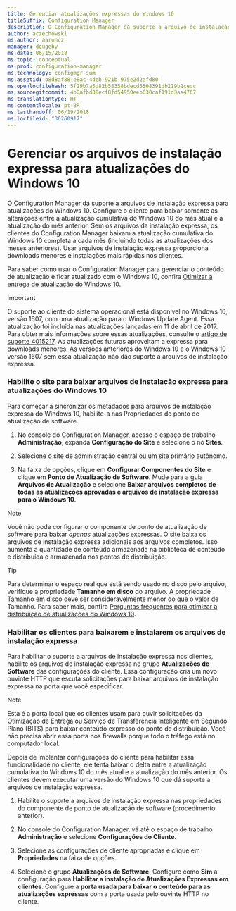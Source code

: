 ```yaml
---
title: Gerenciar atualizações expressas do Windows 10
titleSuffix: Configuration Manager
description: O Configuration Manager dá suporte a arquivo de instalação expressa para o Windows 10, proporciona downloads menores e instalações mais rápidas nos clientes.
author: aczechowski
ms.author: aaroncz
manager: dougeby
ms.date: 06/15/2018
ms.topic: conceptual
ms.prod: configuration-manager
ms.technology: configmgr-sum
ms.assetid: b8d8af88-e8ac-4deb-921b-975e2d2afd80
ms.openlocfilehash: 5f29b7a5d82b58358bdecd5508391db219b2cedc
ms.sourcegitcommit: 4b8afbd08ecf8fd54950eeb630caf191d3aa4767
ms.translationtype: HT
ms.contentlocale: pt-BR
ms.lasthandoff: 06/19/2018
ms.locfileid: "36260917"
---
```

# <a name="manage-express-installation-files-for-windows-10-updates"></a>Gerenciar os arquivos de instalação expressa para atualizações do Windows 10

O Configuration Manager dá suporte a arquivos de instalação expressa para atualizações do Windows 10. Configure o cliente para baixar somente as alterações entre a atualização cumulativa do Windows 10 do mês atual e a atualização do mês anterior. Sem os arquivos da instalação expressa, os clientes do Configuration Manager baixam a atualização cumulativa do Windows 10 completa a cada mês (incluindo todas as atualizações dos meses anteriores). Usar arquivos de instalação expressa proporciona downloads menores e instalações mais rápidas nos clientes.

Para saber como usar o Configuration Manager para gerenciar o conteúdo de atualização e ficar atualizado com o Windows 10, confira [Otimizar a entrega de atualização do Windows 10](/sccm/sum/deploy-use/optimize-windows-10-update-delivery).  


> [!IMPORTANT]  
> O suporte ao cliente do sistema operacional está disponível no Windows 10, versão 1607, com uma atualização para o Windows Update Agent. Essa atualização foi incluída nas atualizações lançadas em 11 de abril de 2017. Para obter mais informações sobre essas atualizações, consulte o [artigo de suporte 4015217](http://support.microsoft.com/kb/4015217). As atualizações futuras aproveitam a expressa para downloads menores. As versões anteriores do Windows 10 e o Windows 10 versão 1607 sem essa atualização não dão suporte a arquivos de instalação expressa.  


### <a name="enable-the-site-to-download-express-installation-files-for-windows-10-updates"></a>Habilite o site para baixar arquivos de instalação expressa para atualizações do Windows 10
Para começar a sincronizar os metadados para arquivos de instalação expressa do Windows 10, habilite-a nas Propriedades do ponto de atualização de software.  

1. No console do Configuration Manager, acesse o espaço de trabalho **Administração**, expanda **Configuração do Site** e selecione o nó **Sites**.  

2. Selecione o site de administração central ou um site primário autônomo.  

3. Na faixa de opções, clique em **Configurar Componentes do Site** e clique em **Ponto de Atualização de Software**. Mude para a guia **Arquivos de Atualização** e selecione **Baixar arquivos completos de todas as atualizações aprovadas e arquivos de instalação expressa para o Windows 10**.

> [!NOTE]    
> Você não pode configurar o componente de ponto de atualização de software para baixar *apenas* atualizações expressas.  O site baixa os arquivos de instalação expressa adicionais aos arquivos completos. Isso aumenta a quantidade de conteúdo armazenada na biblioteca de conteúdo e distribuída e armazenada nos pontos de distribuição.

> [!Tip]  
> Para determinar o espaço real que está sendo usado no disco pelo arquivo, verifique a propriedade **Tamanho em disco** do arquivo. A propriedade Tamanho em disco deve ser consideravelmente menor do que o valor de Tamanho. Para saber mais, confira [Perguntas frequentes para otimizar a distribuição de atualizações do Windows 10](/sccm/sum/deploy-use/optimize-windows-10-update-delivery#bkmk_faq).  


### <a name="enable-clients-to-download-and-install-express-installation-files"></a>Habilitar os clientes para baixarem e instalarem os arquivos de instalação expressa
Para habilitar o suporte a arquivos de instalação expressa nos clientes, habilite os arquivos de instalação expressa no grupo **Atualizações de Software** das configurações do cliente. Essa configuração cria um novo ouvinte HTTP que escuta solicitações para baixar arquivos de instalação expressa na porta que você especificar.

> [!NOTE]    
> Esta é a porta local que os clientes usam para ouvir solicitações da Otimização de Entrega ou Serviço de Transferência Inteligente em Segundo Plano (BITS) para baixar conteúdo expresso do ponto de distribuição. Você não precisa abrir essa porta nos firewalls porque todo o tráfego está no computador local.  

Depois de implantar configurações do cliente para habilitar essa funcionalidade no cliente, ele tenta baixar o delta entre a atualização cumulativa do Windows 10 do mês atual e a atualização do mês anterior. Os clientes devem executar uma versão do Windows 10 que dá suporte a arquivos de instalação expressa.  

1. Habilite o suporte a arquivos de instalação expressa nas propriedades do componente de ponto de atualização de software (procedimento anterior).  

2. No console do Configuration Manager, vá até o espaço de trabalho **Administração** e selecione **Configurações do Cliente**.  

3. Selecione as configurações de cliente apropriadas e clique em **Propriedades** na faixa de opções.  

4. Selecione o grupo **Atualizações de Software**. Configure como **Sim** a configuração para **Habilitar a instalação de Atualizações Expressas em clientes**. Configure a **porta usada para baixar o conteúdo para as atualizações expressas** com a porta usada pelo ouvinte HTTP no cliente.  

